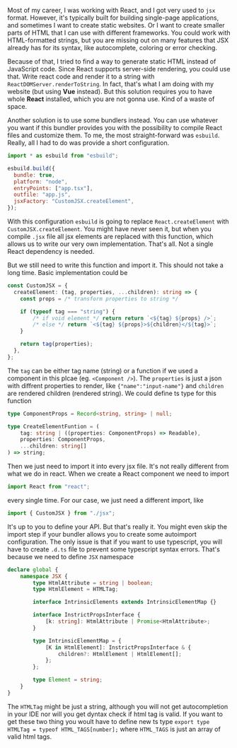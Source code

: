 Most of my career, I was working with React, and I got very used to `jsx` format. However, it's typically built for building single-page applications, and sometimes I want to create static websites. Or I want to create smaller parts of HTML that I can use with different frameworks. You could work with HTML-formatted strings, but you are missing out on many features that JSX already has for its syntax, like autocomplete, coloring or error checking.

Because of that, I tried to find a way to generate static HTML instead of JavaScript code. Since React supports server-side rendering, you could use that. Write react code and render it to a string with `ReactDOMServer.renderToString`. In fact, that's what I am doing with my website (but using **Vue** instead). But this solution requires you to have whole **React** installed, which you are not gonna use. Kind of a waste of space.

Another solution is to use some bundlers instead. You can use whatever you want if this bundler provides you with the possibility to compile React files and customize them. To me, the most straight-forward was `esbuild`. Really, all I had to do was provide a short configuration.

```js
import * as esbuild from "esbuild";

esbuild.build({
  bundle: true,
  platform: "node",
  entryPoints: ["app.tsx"],
  outfile: "app.js",
  jsxFactory: "CustomJSX.createElement",
});
```

With this configuration `esbuild` is going to replace `React.createElement` with `CustomJSX.createElement`. You might have never seen it, but when you compile `.jsx` file all jsx elements are replaced with this function, which allows us to write our very own implementation. That's all. Not a single React dependency is needed.

But we still need to write this function and import it. This should not take a long time. Basic implementation could be

```ts
const CustomJSX = {
  createElement: (tag, properties, ...children): string => {
    const props = /* transform properties to string */

    if (typeof tag === "string") {
        /* if void element */ return return `<${tag} ${props} />`;
        /* else */ return `<${tag} ${props}>${children}</${tag}>`;
    }

    return tag(properties);
  },
};
```

The `tag` can be either tag name (string) or a function if we used a component in this plcae (eg. `<Component />`). The `properties` is just a json with diffrent properties to render, like `{"name":"input-name"}` and `children` are rendered children (rendered string). We could define ts type for this function

```ts
type ComponentProps = Record<string, string> | null;

type CreateElementFuntion = (
	tag: string | ((properties: ComponentProps) => Readable),
	properties: ComponentProps,
	...children: string[]
) => string;
```

Then we just need to import it into every jsx file. It's not really different from what we do in react. When we create a React component we need to import

```js
import React from "react";
```

every single time. For our case, we just need a different import, like

```js
import { CustomJSX } from "./jsx";
```

It's up to you to define your API. But that's really it. You might even skip the import step if your bundler allows you to create some autoimport configuration. The only issue is that if you want to use typescript, you will have to create `.d.ts` file to prevent some typescript syntax errors. That's because we need to define `JSX` namespace

```ts
declare global {
	namespace JSX {
		type HtmlAttribute = string | boolean;
		type HtmlElement = HTMLTag;

		interface IntrinsicElements extends IntrinsicElementMap {}

		interface InstrictPropsInterface {
			[k: string]: HtmlAttribute | Promise<HtmlAttribute>;
		}

		type IntrinsicElementMap = {
			[K in HtmlElement]: InstrictPropsInterface & {
				children?: HtmlElement | HtmlElement[];
			};
		};

		type Element = string;
	}
}
```

The `HTMLTag` might be just a string, although you will not get autocompletion in your IDE nor will you get dyntax check if html tag is valid. If you want to get these two thing you woult have to define new ts type `export type HTMLTag = typeof HTML_TAGS[number];` where `HTML_TAGS` is just an array of valid html tags.